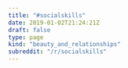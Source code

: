 ```yaml
---
title: "#socialskills"
date: 2019-01-02T21:24:21Z
draft: false
type: page
kind: "beauty_and_relationships"
subreddit: "/r/socialskills"
---
```

